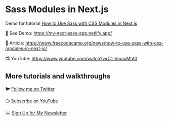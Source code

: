# Sass Modules in Next.js

Demo for tutorial [How to Use Sass with CSS Modules in Next.js](https://www.youtube.com/watch?v=C1-hmauMht0)

🚀 See Demo: https://my-next-sass-app.netlify.app/

📝 Article: https://www.freecodecamp.org/news/how-to-use-sass-with-css-modules-in-next-js/

📺 YouTube: https://www.youtube.com/watch?v=C1-hmauMht0

## More tutorials and walkthroughs

🐦 [Follow me on Twitter](https://twitter.com/colbyfayock)

📺 [Subscribe on YouTube](https://www.youtube.com/colbyfayock)

✉️ [Sign Up for My Newsletter](https://colbyfayock.com/newsletter)

